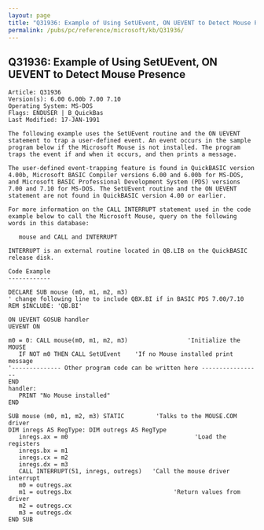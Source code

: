 ```yaml
---
layout: page
title: "Q31936: Example of Using SetUEvent, ON UEVENT to Detect Mouse Presence"
permalink: /pubs/pc/reference/microsoft/kb/Q31936/
---
```


## Q31936: Example of Using SetUEvent, ON UEVENT to Detect Mouse Presence

	Article: Q31936
	Version(s): 6.00 6.00b 7.00 7.10
	Operating System: MS-DOS
	Flags: ENDUSER | B_QuickBas
	Last Modified: 17-JAN-1991
	
	The following example uses the SetUEvent routine and the ON UEVENT
	statement to trap a user-defined event. An event occurs in the sample
	program below if the Microsoft Mouse is not installed. The program
	traps the event if and when it occurs, and then prints a message.
	
	The user-defined event-trapping feature is found in QuickBASIC version
	4.00b, Microsoft BASIC Compiler versions 6.00 and 6.00b for MS-DOS,
	and Microsoft BASIC Professional Development System (PDS) versions
	7.00 and 7.10 for MS-DOS. The SetUEvent routine and the ON UEVENT
	statement are not found in QuickBASIC version 4.00 or earlier.
	
	For more information on the CALL INTERRUPT statement used in the code
	example below to call the Microsoft Mouse, query on the following
	words in this database:
	
	   mouse and CALL and INTERRUPT
	
	INTERRUPT is an external routine located in QB.LIB on the QuickBASIC
	release disk.
	
	Code Example
	------------
	
	DECLARE SUB mouse (m0, m1, m2, m3)
	' change following line to include QBX.BI if in BASIC PDS 7.00/7.10
	REM $INCLUDE: 'QB.BI'
	
	ON UEVENT GOSUB handler
	UEVENT ON
	
	m0 = 0: CALL mouse(m0, m1, m2, m3)                 'Initialize the MOUSE
	   IF NOT m0 THEN CALL SetUEvent    'If no Mouse installed print message
	'-------------- Other program code can be written here -----------------
	END
	handler:
	   PRINT "No Mouse installed"
	END
	
	SUB mouse (m0, m1, m2, m3) STATIC         'Talks to the MOUSE.COM driver
	DIM inregs AS RegType: DIM outregs AS RegType
	   inregs.ax = m0                                    'Load the registers
	   inregs.bx = m1
	   inregs.cx = m2
	   inregs.dx = m3
	   CALL INTERRUPT(51, inregs, outregs)   'Call the mouse driver interrupt
	   m0 = outregs.ax
	   m1 = outregs.bx                             'Return values from driver
	   m2 = outregs.cx
	   m3 = outregs.dx
	END SUB
